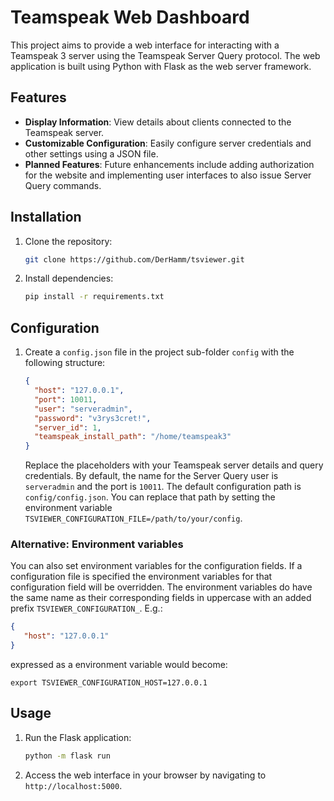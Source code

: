 # Teamspeak Web Dashboard

This project aims to provide a web interface for interacting with a Teamspeak 3 server using the Teamspeak Server Query protocol. The web application is built using Python with Flask as the web server framework.

## Features

- **Display Information**: View details about clients connected to the Teamspeak server.
- **Customizable Configuration**: Easily configure server credentials and other settings using a JSON file.
- **Planned Features**: Future enhancements include adding authorization for the website and implementing user interfaces to also issue Server Query commands.

## Installation

1. Clone the repository:

    ```bash
    git clone https://github.com/DerHamm/tsviewer.git
    ```

2. Install dependencies:

    ```bash
    pip install -r requirements.txt
    ```

## Configuration

1. Create a `config.json` file in the project sub-folder `config` with the following structure:

    ```json
    {
      "host": "127.0.0.1",
      "port": 10011,
      "user": "serveradmin",
      "password": "v3rys3cret!",
      "server_id": 1,
      "teamspeak_install_path": "/home/teamspeak3"
    }
    ```
    
    Replace the placeholders with your Teamspeak server details and query credentials. By default, the name for the Server Query user is `serveradmin` and the port is `10011`.
    The default configuration path is `config/config.json`. You can replace that path by setting the environment variable `TSVIEWER_CONFIGURATION_FILE=/path/to/your/config`.

### Alternative: Environment variables

You can also set environment variables for the configuration fields. If a configuration file is specified the environment variables for that configuration field will be overridden.
The environment variables do have the same name as their corresponding fields in uppercase with an added prefix `TSVIEWER_CONFIGURATION_`. E.g.:

```json
{
   "host": "127.0.0.1"
}
```

expressed as a environment variable would become:

```shell
export TSVIEWER_CONFIGURATION_HOST=127.0.0.1
```

## Usage

1. Run the Flask application:

    ```bash
    python -m flask run
    ```

2. Access the web interface in your browser by navigating to `http://localhost:5000`.

